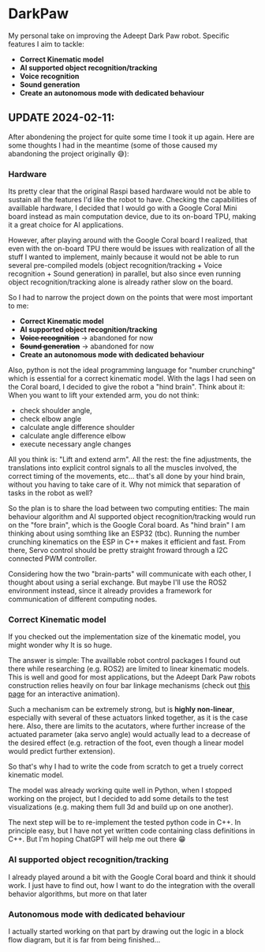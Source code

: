 # DarkPaw

My personal take on improving the Adeept Dark Paw robot. Specific features I aim to tackle:
* **Correct Kinematic model**
* **AI supported object recognition/tracking**
* **Voice recognition**
* **Sound generation**
* **Create an autonomous mode with dedicated behaviour**

## UPDATE 2024-02-11:
After abondening the project for quite some time I took it up again. Here are some thoughts I had in the meantime 
(some of those caused my abandoning the project originally :sweat_smile:): 
### Hardware
Its pretty clear that the original Raspi based hardware would not be able to sustain all the features I'd like 
the robot to have. Checking the capabilities of availlable hardware, I decided that I would go with a Google 
Coral Mini board instead as main computation device, due to its on-board TPU, making it a great choice for 
AI applications.

However, after playing around with the Google Coral board I realized, that even with the on-board TPU there
would be issues with realization of all the stuff I wanted to implement, mainly because it would not be able 
to run several pre-compiled models (object recognition/tracking + Voice recognition + Sound generation) in 
parallel, but also since even running object recognition/tracking alone is already rather slow on the board.

So I had to narrow the project down on the points that were most important to me: 
* **Correct Kinematic model**
* **AI supported object recognition/tracking**
* ~~**Voice recognition**~~ -> abandoned for now
* ~~**Sound generation**~~ -> abandoned for now
* **Create an autonomous mode with dedicated behaviour**

Also, python is not the ideal programming language for "number crunching" which is essential for a 
correct kinematic model. With the lags I had seen on the Coral board, I decided to give the robot a "hind brain". 
Think about it: When you want to lift your extended arm, you do not think: 
* check shoulder angle, 
* check elbow angle
* calculate angle difference shoulder
* calculate angle difference elbow
* execute necessary angle changes

All you think is: "Lift and extend arm". All the rest: the fine adjustments, the translations into explicit 
control signals to all the muscles involved, the correct timing of the movements, etc... that's all done by 
your hind brain, without you having to take care of it. Why not mimick that separation of tasks in the robot 
as well? 

So the plan is to share the load between two computing entities: The main behaviour algorithm and AI supported 
object recognition/tracking would run on the "fore brain", which is the Google Coral board. As "hind brain" I am 
thinking about using somthing like an ESP32 (tbc). Running the number crunching kinematics on the ESP in C++ 
makes it efficient and fast. From there, Servo control should be pretty straight froward through a I2C connected 
PWM controller.

Considering how the two "brain-parts" will communicate with each other, I thought about using a serial exchange. 
But maybe I'll use the ROS2 environment instead, since it already provides a framework for communication of 
different computing nodes.

### Correct Kinematic model
If you checked out the implementation size of the kinematic model, you might wonder why It is so huge. 

The answer is simple: The availlable robot control packages I found out there while researching (e.g. ROS2) are 
limited to linear kinematic models. This is well and good for most applications, but the Adeept Dark Paw robots 
construction relies heavily on four bar linkage mechanisms (check out [this page](https://www.geogebra.org/m/BueCG9ch)
for an interactive animation).

Such a mechanism can be extremely strong, but is **highly non-linear**, especially with several of these 
actuators linked together, as it is the case here. Also, there are limits to the acutators, where further 
increase of the actuated parameter (aka servo angle) would actually lead to a decrease of the desired effect 
(e.g. retraction of the foot, even though a linear model would predict further extension).

So that's why I had to write the code from scratch to get a truely correct kinematic model. 

The model was already working quite well in Python, when I stopped working on the project, but I 
decided to add some details to the test visualizations (e.g. making them full 3d and build up on one another).

The next step will be to re-implement the tested python code in C++. In principle easy, but I have not yet 
written code containing class definitions in C++. But I'm hoping ChatGPT will help me out there :grin:

### AI supported object recognition/tracking
I already played around a bit with the Google Coral board and think it should work. I just have to find out, 
how I want to do the integration with the overall behavior algorithms, but more on that later

### Autonomous mode with dedicated behaviour
I actually started working on that part by drawing out the logic in a block flow diagram, but it is far from being 
finished...

